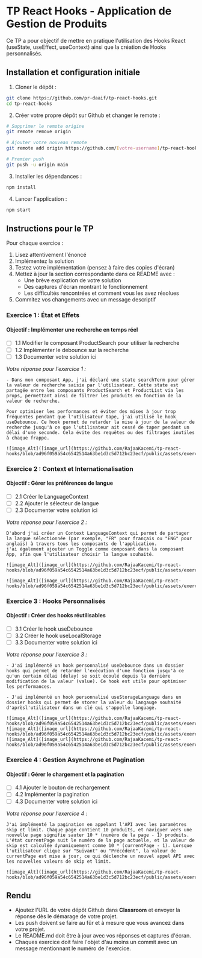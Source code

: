 # TP React Hooks - Application de Gestion de Produits

Ce TP a pour objectif de mettre en pratique l'utilisation des Hooks React (useState, useEffect, useContext) ainsi que la création de Hooks personnalisés.

## Installation et configuration initiale

1. Cloner le dépôt :
```bash
git clone https://github.com/pr-daaif/tp-react-hooks.git
cd tp-react-hooks
```

2. Créer votre propre dépôt sur Github et changer le remote :
```bash
# Supprimer le remote origine
git remote remove origin

# Ajouter votre nouveau remote
git remote add origin https://github.com/[votre-username]/tp-react-hooks.git

# Premier push
git push -u origin main
```

3. Installer les dépendances :
```bash
npm install
```

4. Lancer l'application :
```bash
npm start
```

## Instructions pour le TP

Pour chaque exercice :
1. Lisez attentivement l'énoncé
2. Implémentez la solution
3. Testez votre implémentation (pensez à faire des copies d'écran)
4. Mettez à jour la section correspondante dans ce README avec :
   - Une brève explication de votre solution
   - Des captures d'écran montrant le fonctionnement
   - Les difficultés rencontrées et comment vous les avez résolues
5. Commitez vos changements avec un message descriptif

### Exercice 1 : État et Effets 
#### Objectif : Implémenter une recherche en temps réel

- [ ] 1.1 Modifier le composant ProductSearch pour utiliser la recherche
- [ ] 1.2 Implémenter le debounce sur la recherche
- [ ] 1.3 Documenter votre solution ici

_Votre réponse pour l'exercice 1 :_
```
- Dans mon composant App, j'ai déclaré une state searchTerm pour gérer la valeur de recherche saisie par l'utilisateur. Cette state est partagée entre les composants ProductSearch et ProductList via les props, permettant ainsi de filtrer les produits en fonction de la valeur de recherche.

Pour optimiser les performances et éviter des mises à jour trop fréquentes pendant que l'utilisateur tape, j'ai utilisé le hook useDebounce. Ce hook permet de retarder la mise à jour de la valeur de recherche jusqu'à ce que l'utilisateur ait cessé de taper pendant un délai d'une seconde. Cela évite des requêtes ou des filtrages inutiles à chaque frappe.

![image_Alt]([image_url](https://github.com/RajaaKacemi/tp-react-hooks/blob/ad96f059a54c6542514a63be1d3c5d712bc23ecf/public/assets/exercice1.png))
```

### Exercice 2 : Context et Internationalisation
#### Objectif : Gérer les préférences de langue

- [ ] 2.1 Créer le LanguageContext
- [ ] 2.2 Ajouter le sélecteur de langue
- [ ] 2.3 Documenter votre solution ici

_Votre réponse pour l'exercice 2 :_
```
D'abord j'ai créer un Context LanguageContext qui permet de partager la langue sélectionnée (par exemple, "FR" pour français ou "ENG" pour anglais) à travers tous les composants de l'application.
j'ai également ajouter un Toggle comme composant dans la composant App, afin que l'utilisateur choisir la langue souhaité.

![image_Alt]([image_url](https://github.com/RajaaKacemi/tp-react-hooks/blob/ad96f059a54c6542514a63be1d3c5d712bc23ecf/public/assets/exercice2.1.png))

![image_Alt]([image_url](https://github.com/RajaaKacemi/tp-react-hooks/blob/ad96f059a54c6542514a63be1d3c5d712bc23ecf/public/assets/exercice2.2.png))
```

### Exercice 3 : Hooks Personnalisés
#### Objectif : Créer des hooks réutilisables

- [ ] 3.1 Créer le hook useDebounce
- [ ] 3.2 Créer le hook useLocalStorage
- [ ] 3.3 Documenter votre solution ici

_Votre réponse pour l'exercice 3 :_
```
- J'ai implémenté un hook personnalisé useDebounce dans un dossier hooks qui permet de retarder l'exécution d'une fonction jusqu'à ce qu'un certain délai (delay) se soit écoulé depuis la dernière modification de la valeur (value). Ce hook est utile pour optimiser les performances.

- J'ai implémenté un hook personnalisé useStorageLanguage dans un dossier hooks qui permet de storer la valeur du langauge souhaité d'aprèsl'utilisateur dans un clé qui s'appelle language.

![image_Alt]([image_url](https://github.com/RajaaKacemi/tp-react-hooks/blob/ad96f059a54c6542514a63be1d3c5d712bc23ecf/public/assets/exercice3.1.png))
![image_Alt]([image_url](https://github.com/RajaaKacemi/tp-react-hooks/blob/ad96f059a54c6542514a63be1d3c5d712bc23ecf/public/assets/exercice3.2.png))
![image_Alt]([image_url](https://github.com/RajaaKacemi/tp-react-hooks/blob/ad96f059a54c6542514a63be1d3c5d712bc23ecf/public/assets/exercice3.png))
```

### Exercice 4 : Gestion Asynchrone et Pagination
#### Objectif : Gérer le chargement et la pagination

- [ ] 4.1 Ajouter le bouton de rechargement
- [ ] 4.2 Implémenter la pagination
- [ ] 4.3 Documenter votre solution ici

_Votre réponse pour l'exercice 4 :_
```
J'ai implémenté la pagination en appelant l'API avec les paramètres skip et limit. Chaque page contient 10 produits, et naviguer vers une nouvelle page signifie sauter 10 * (numéro de la page - 1) produits.
L'état currentPage suit le numéro de la page actuelle, et la valeur de skip est calculée dynamiquement comme 10 * (currentPage - 1). Lorsque l'utilisateur clique sur "Suivant" ou "Précédent", la valeur de currentPage est mise à jour, ce qui déclenche un nouvel appel API avec les nouvelles valeurs de skip et limit.

![image_Alt]([image_url](https://github.com/RajaaKacemi/tp-react-hooks/blob/ad96f059a54c6542514a63be1d3c5d712bc23ecf/public/assets/exercice4.png))
```

## Rendu

- Ajoutez l'URL de votre dépôt Github dans  **Classroom** et envoyer la réponse dès le démarage de votre projet.
- Les push doivent se faire au fûr et à mesure que vous avancez dans votre projet.
- Le README.md doit être à jour avec vos réponses et captures d'écran. 
- Chaques exercice doit faire l'objet d'au moins un commit avec un message mentionnant le numéro de l'exercice.
